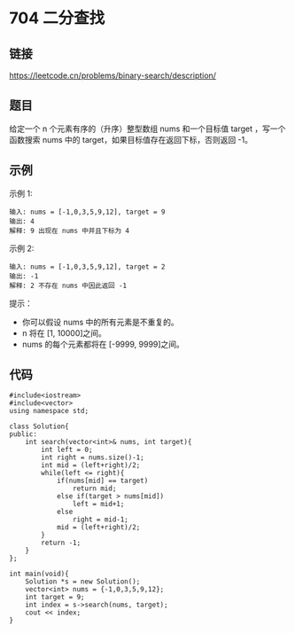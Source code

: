 # 704 二分查找
## 链接
https://leetcode.cn/problems/binary-search/description/

## 题目 

给定一个 n 个元素有序的（升序）整型数组 nums 和一个目标值 target  ，写一个函数搜索 nums 中的 target，如果目标值存在返回下标，否则返回 -1。

## 示例
示例 1:
```
输入: nums = [-1,0,3,5,9,12], target = 9
输出: 4
解释: 9 出现在 nums 中并且下标为 4
```
示例 2:
```
输入: nums = [-1,0,3,5,9,12], target = 2
输出: -1
解释: 2 不存在 nums 中因此返回 -1
```

提示：

- 你可以假设 nums 中的所有元素是不重复的。
- n 将在 [1, 10000]之间。
- nums 的每个元素都将在 [-9999, 9999]之间。

## 代码
```
#include<iostream>
#include<vector>
using namespace std;

class Solution{
public:
	int search(vector<int>& nums, int target){
		int left = 0;
		int right = nums.size()-1;
		int mid = (left+right)/2;
		while(left <= right){
			if(nums[mid] == target)
				return mid;
			else if(target > nums[mid])
				left = mid+1;
			else
				right = mid-1;
			mid = (left+right)/2;
		}
		return -1;
	}
};

int main(void){
	Solution *s = new Solution();
	vector<int> nums = {-1,0,3,5,9,12};
	int target = 9;
	int index = s->search(nums, target);
	cout << index;
}
```